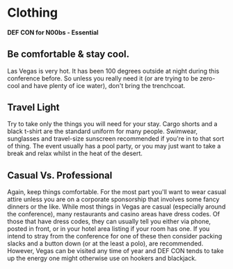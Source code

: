 # Clothing
#### DEF CON for N00bs - Essential


## Be comfortable & stay cool. 
Las Vegas is very hot. It has been 100 degrees outside at night during this conference before. So unless you really need it (or are trying to be zero-cool and have plenty of ice water), don't bring the trenchcoat.

## Travel Light
Try to take only the things you will need for your stay. Cargo shorts and a black t-shirt are the standard uniform for many people. Swimwear, sunglasses and travel-size sunscreen recommended if you're in to that sort of thing. The event usually has a pool party, or you may just want to take a break and relax whilst in the heat of the desert.

## Casual Vs. Professional
Again, keep things comfortable.
For the most part you'll want to wear casual attire unless you are on a corporate sponsorship that involves some fancy dinners or the like. While most things in Vegas are casual (especially around the conference), many restaurants and casino areas have dress codes.
Of those that have dress codes, they can usually tell you either via phone, posted in front, or in your hotel area listing if your room has one.
If you intend to stray from the conference for one of these then consider packing slacks and a button down (or at the least a polo), are recommended. However, Vegas can be visited any time of year and DEF CON tends to take up the energy one might otherwise use on hookers and blackjack.


